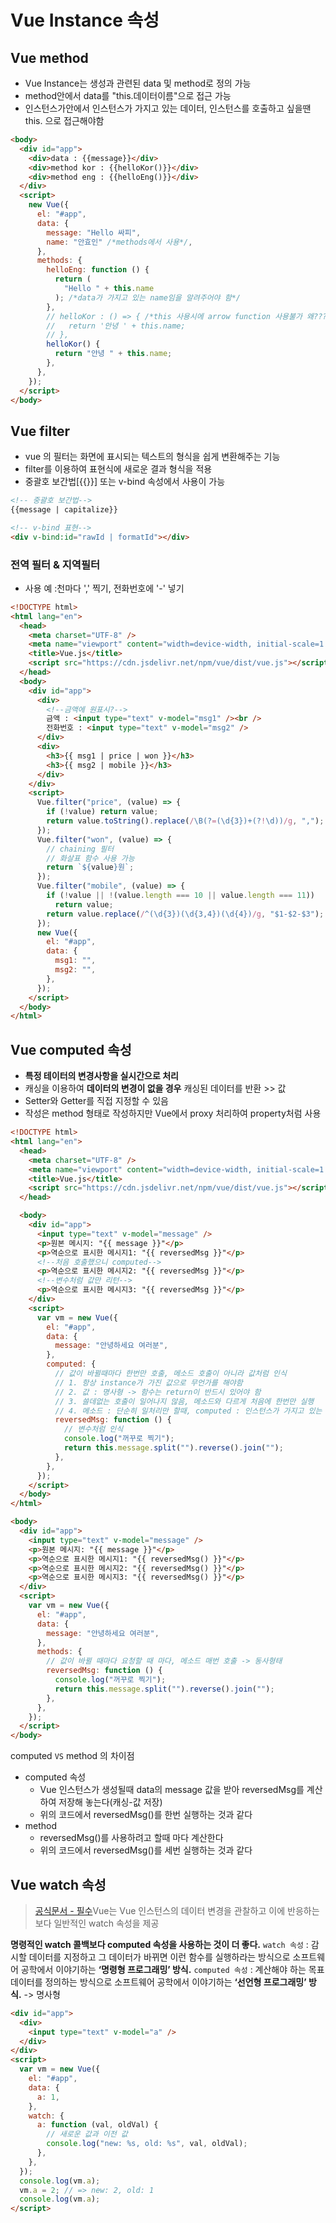 # Vue Instance 속성

## Vue method

- Vue Instance는 생성과 관련된 data 및 method로 정의 가능
- method안에서 data를 "this.데이터이름"으로 접근 가능
- 인스턴스가안에서 인스턴스가 가지고 있는 데이터, 인스턴스를 호출하고 싶을땐 this. 으로 접근해야함

```html
<body>
  <div id="app">
    <div>data : {{message}}</div>
    <div>method kor : {{helloKor()}}</div>
    <div>method eng : {{helloEng()}}</div>
  </div>
  <script>
    new Vue({
      el: "#app",
      data: {
        message: "Hello 싸피",
        name: "안효인" /*methods에서 사용*/,
      },
      methods: {
        helloEng: function () {
          return (
            "Hello " + this.name
          ); /*data가 가지고 있는 name임을 알려주어야 함*/
        },
        // helloKor : () => { /*this 사용시에 arrow function 사용불가 왜???*/
        //   return '안녕 ' + this.name;
        // },
        helloKor() {
          return "안녕 " + this.name;
        },
      },
    });
  </script>
</body>
```

## Vue filter

- vue 의 필터는 화면에 표시되는 텍스트의 형식을 쉽게 변환해주는 기능
- filter를 이용하여 표현식에 새로운 결과 형식을 적용
- 중괄호 보간법[{{}}] 또는 v-bind 속성에서 사용이 가능

```html
<!-- 중괄호 보간법-->
{{message | capitalize}}

<!-- v-bind 표현-->
<div v-bind:id="rawId | formatId"></div>
```

### 전역 필터 & 지역필터

- 사용 예 :천마다 ',' 찍기, 전화번호에 '-' 넣기

```html
<!DOCTYPE html>
<html lang="en">
  <head>
    <meta charset="UTF-8" />
    <meta name="viewport" content="width=device-width, initial-scale=1.0" />
    <title>Vue.js</title>
    <script src="https://cdn.jsdelivr.net/npm/vue/dist/vue.js"></script>
  </head>
  <body>
    <div id="app">
      <div>
        <!--금액에 원표시?-->
        금액 : <input type="text" v-model="msg1" /><br />
        전화번호 : <input type="text" v-model="msg2" />
      </div>
      <div>
        <h3>{{ msg1 | price | won }}</h3>
        <h3>{{ msg2 | mobile }}</h3>
      </div>
    </div>
    <script>
      Vue.filter("price", (value) => {
        if (!value) return value;
        return value.toString().replace(/\B(?=(\d{3})+(?!\d))/g, ","); // 정규표현식 -> 찾아보기, 숫자의 세자리마다 ,
      });
      Vue.filter("won", (value) => {
        // chaining 필터
        // 화살표 함수 사용 가능
        return `${value}원`;
      });
      Vue.filter("mobile", (value) => {
        if (!value || !(value.length === 10 || value.length === 11))
          return value;
        return value.replace(/^(\d{3})(\d{3,4})(\d{4})/g, "$1-$2-$3");
      });
      new Vue({
        el: "#app",
        data: {
          msg1: "",
          msg2: "",
        },
      });
    </script>
  </body>
</html>
```

## Vue computed 속성

- **특정 테이터의 변경사항을 실시간으로 처리**
- 캐싱을 이용하여 **데이터의 변경이 없을 경우** 캐싱된 데이터를 반환 >> 값
- Setter와 Getter를 직접 지정할 수 있음
- 작성은 method 형태로 작성하지만 Vue에서 proxy 처리하여 property처럼 사용

```html
<!DOCTYPE html>
<html lang="en">
  <head>
    <meta charset="UTF-8" />
    <meta name="viewport" content="width=device-width, initial-scale=1.0" />
    <title>Vue.js</title>
    <script src="https://cdn.jsdelivr.net/npm/vue/dist/vue.js"></script>
  </head>

  <body>
    <div id="app">
      <input type="text" v-model="message" />
      <p>원본 메시지: "{{ message }}"</p>
      <p>역순으로 표시한 메시지1: "{{ reversedMsg }}"</p>
      <!--처음 호출했으니 computed-->
      <p>역순으로 표시한 메시지2: "{{ reversedMsg }}"</p>
      <!--변수처럼 값만 리턴-->
      <p>역순으로 표시한 메시지3: "{{ reversedMsg }}"</p>
    </div>
    <script>
      var vm = new Vue({
        el: "#app",
        data: {
          message: "안녕하세요 여러분",
        },
        computed: {
          // 값이 바뀔때마다 한번만 호출, 메소드 호출이 아니라 값처럼 인식
          // 1. 항상 instance가 가진 값으로 무언가를 해야함
          // 2. 값 : 명사형 -> 함수는 return이 반드시 있어야 함
          // 3. 쓸데없는 호출이 일어나지 않음, 메소드와 다르게 처음에 한번만 실행
          // 4. 메소드 : 단순히 일처리만 할때, computed : 인스턴스가 가지고 있는 데이터를 변경해서 값을 받아야할 경우
          reversedMsg: function () {
            // 변수처럼 인식
            console.log("꺼꾸로 찍기");
            return this.message.split("").reverse().join("");
          },
        },
      });
    </script>
  </body>
</html>
```

```html
<body>
  <div id="app">
    <input type="text" v-model="message" />
    <p>원본 메시지: "{{ message }}"</p>
    <p>역순으로 표시한 메시지1: "{{ reversedMsg() }}"</p>
    <p>역순으로 표시한 메시지2: "{{ reversedMsg() }}"</p>
    <p>역순으로 표시한 메시지3: "{{ reversedMsg() }}"</p>
  </div>
  <script>
    var vm = new Vue({
      el: "#app",
      data: {
        message: "안녕하세요 여러분",
      },
      methods: {
        // 값이 바뀔 때마다 요청할 때 마다, 메소드 매번 호출 -> 동사형태
        reversedMsg: function () {
          console.log("꺼꾸로 찍기");
          return this.message.split("").reverse().join("");
        },
      },
    });
  </script>
</body>
```

computed `VS` method 의 차이점

- computed 속성
  - Vue 인스턴스가 생성될때 data의 message 값을 받아 reversedMsg를 계산하여 저장해 놓는다(캐싱-값 저장)
  - 위의 코드에서 reversedMsg()를 한번 실행하는 것과 같다
- method
  - reversedMsg()를 사용하려고 할때 마다 계산한다
  - 위의 코드에서 reversedMsg()를 세번 실행하는 것과 같다

## Vue watch 속성

> [공식문서 - 필수](https://kr.vuejs.org/v2/guide/computed.html)Vue는 Vue 인스턴스의 데이터 변경을 관찰하고 이에 반응하는 보다 일반적인 watch 속성을 제공

**명령적인 watch 콜백보다 computed 속성을 사용하는 것이 더 좋다.**
`watch 속성` : 감시할 데이터를 지정하고 그 데이터가 바뀌면 이런 함수를 실행하라는 방식으로 소프트웨어 공학에서 이야기하는 **‘명령형 프로그래밍’ 방식.**
`computed 속성` : 계산해야 하는 목표 데이터를 정의하는 방식으로 소프트웨어 공학에서 이야기하는 **‘선언형 프로그래밍’ 방식.** -> 명사형

```html
<div id="app">
  <div>
    <input type="text" v-model="a" />
  </div>
</div>
<script>
  var vm = new Vue({
    el: "#app",
    data: {
      a: 1,
    },
    watch: {
      a: function (val, oldVal) {
        // 새로운 값과 이전 값
        console.log("new: %s, old: %s", val, oldVal);
      },
    },
  });
  console.log(vm.a);
  vm.a = 2; // => new: 2, old: 1
  console.log(vm.a);
</script>
```
